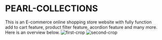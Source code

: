 # PEARL-COLLECTIONS
This is an E-commerce online shopping store website with fully function add to cart feature, product filter feature, acordion feature and many more. 
Here is an overview below.
![first-crop](https://user-images.githubusercontent.com/105238634/199279262-27835ab6-2aa0-4a7d-926b-da3114765538.jpg)
![second-crop](https://user-images.githubusercontent.com/105238634/199279366-2adf9707-79b4-4d13-b73d-c673738316cd.jpg)
